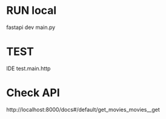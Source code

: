 # RUN local
fastapi dev main.py

# TEST
IDE test.main.http

# Check API
http://localhost:8000/docs#/default/get_movies_movies__get